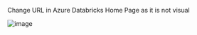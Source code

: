 
Change URL in Azure Databricks Home Page as it is not visual

![image](https://github.com/user-attachments/assets/e99496c2-f708-4783-ba82-43c2153b06ee)


